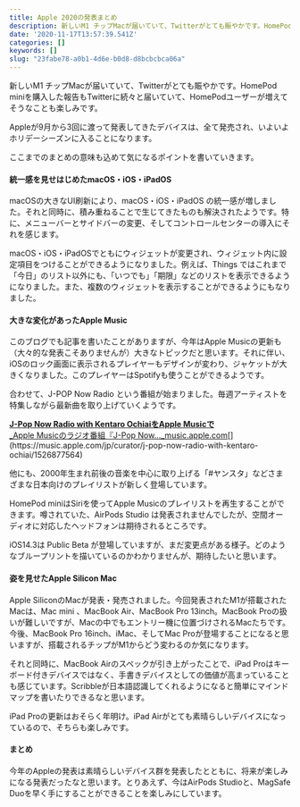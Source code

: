 ```yaml
---
title: Apple 2020の発表まとめ
description: 新しいM1 チップMacが届いていて、Twitterがとても賑やかです。HomePod miniを購入した報告もTwitterに続々と届いていて、HomePodユーザーが増えてそうなことも楽しみです。
date: '2020-11-17T13:57:39.541Z'
categories: []
keywords: []
slug: "23fabe78-a0b1-4d6e-b0d8-d8bcbcbca06a"
---
```

新しいM1 チップMacが届いていて、Twitterがとても賑やかです。HomePod miniを購入した報告もTwitterに続々と届いていて、HomePodユーザーが増えてそうなことも楽しみです。

Appleが9月から3回に渡って発表してきたデバイスは、全て発売され、いよいよホリデーシーズンに入ることになります。

ここまでのまとめの意味も込めて気になるポイントを書いていきます。

#### 統一感を見せはじめたmacOS・iOS・iPadOS

macOSの大きなUI刷新により、macOS・iOS・iPadOS の統一感が増しました。それと同時に、積み重ねることで生じてきたものも解決されたようです。特に、メニューバーとサイドバーの変更、そしてコントロールセンターの導入にそれを感じます。

macOS・iOS・iPadOSでともにウィジェットが変更され、ウィジェット内に設定項目をつけることができるようになりました。例えば、Things ではこれまで 「今日」のリスト以外にも、「いつでも」「期限」などのリストを表示できるようになりました。また、複数のウィジェットを表示することができるようにもなりました。

#### 大きな変化があったApple Music

このブログでも記事を書いたことがありますが、今年はApple Musicの更新も（大々的な発表こそありませんが）大きなトピックだと思います。それに伴い、iOSのロック画面に表示されるプレイヤーもデザインが変わり、ジャケットが大きくなりました。このプレイヤーはSpotifyも使うことができるようです。

合わせて、J-POP Now Radio という番組が始まりました。毎週アーティストを特集しながら最新曲を取り上げていくようです。

[**J-Pop Now Radio with Kentaro OchiaiをApple Musicで**  
_Apple Musicのラジオ番組『J-Pop Now…_music.apple.com](https://music.apple.com/jp/curator/j-pop-now-radio-with-kentaro-ochiai/1526877564 "https://music.apple.com/jp/curator/j-pop-now-radio-with-kentaro-ochiai/1526877564")[](https://music.apple.com/jp/curator/j-pop-now-radio-with-kentaro-ochiai/1526877564)

他にも、2000年生まれ前後の音楽を中心に取り上げる「#ヤンスタ」などさまざまな日本向けのプレイリストが新しく登場しています。

HomePod miniはSiriを使ってApple Musicのプレイリストを再生することができます。噂されていた、AirPods Studio は発表されませんでしたが、空間オーディオに対応したヘッドフォンは期待されるところです。

iOS14.3は Public Beta が登場していますが、まだ変更点がある様子。どのようなブループリントを描いているのかわかりませんが、期待したいと思います。

#### 姿を見せたApple Silicon Mac

Apple SiliconのMacが発表・発売されました。今回発表されたM1が搭載されたMacは、Mac mini 、MacBook Air、MacBook Pro 13inch。MacBook Proの扱いが難しいですが、Macの中でもエントリー機に位置づけされるMacたちです。今後、MacBook Pro 16inch、iMac、そしてMac Proが登場することになると思いますが、搭載されるチップがM1からどう変わるのか気になります。

それと同時に、MacBook Airのスペックが引き上がったことで、iPad Proはキーボード付きデバイスではなく、手書きデバイスとしての価値が高まっていることも感じています。Scribbleが日本語認識してくれるようになると簡単にマインドマップを書いたりできるなと思います。

iPad Proの更新はおそらく年明け。iPad Airがとても素晴らしいデバイスになっているので、そちらも楽しみです。

#### まとめ

今年のAppleの発表は素晴らしいデバイス群を発表したとともに、将来が楽しみになる発表だったなと思います。とりあえず、今はAirPods Studioと、MagSafe Duoを早く手にすることができることを楽しみにしています。